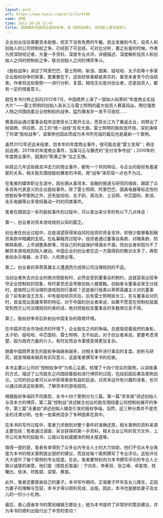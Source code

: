 ```yaml
---
layout: post
url: https://www.huxiu.com/article/4748
name: 虎嗅
time: 2012-10-29 12:47
title: 深度解析中国民企股权纷争。读《股权战争》，当创始人遇见投资人
---
```

企业创业往往需要资本助推，但天下没有免费的午餐。民企发展到今天，投资人和创始人的公司控制权之争，已经到了可总结，可对比分析，置之右鉴的时候。作者为资深财经记者，大量一手资料，深度专业点评。详细描述、深度解析投资人和创始人之间的控制权之争，联合创始人之间的博弈争斗。

《股权战争》讲述了阿里巴巴、雷士照明、新浪、国美、娃哈哈、太子奶等十多家企业股权纷争的故事，更重要在于，这些好故事都是真实的，甚至本身至今仍没结束。作者将这些案例一一进行分析、复盘。相信无论是对创业者，还是投资人，都有一定的借鉴意义。

就在本书付梓之前的2012年7月，中国商界上演了一部如火如荼的“年度商业实战大片”——雷士照明的创始人吴长江与雷士照明的最大投资人赛富阎焱，两位强势人物之间围绕着企业控制权的战争，猛烈爆发并一发不可收拾……

赛富阎焱通过董事会程序迫使吴长江离开企业，而吴长江为了重返企业，则祭出了经销商、供应商、员工的“统一战线”反攻大旗。雷士照明的股权连环局，深刻演绎了何谓“股权战争”，该案例也因此而成为本书所完成的最后也是最新一个案例。

虽然2012年还远未结束，但本年的年度商业事件，很可能会是“雷士变局”；再往前追溯，2011年的年度商业事件，当属马云与雅虎的“支付宝争夺战”；2010年的年度商业事件，国美的“陈黄之争”当之无愧。

纵观近几年这些极具冲击力的商业事件，都有一个共同特征，与企业的股权有着紧密的关系，相关股东围绕股权爆发的冲突，用“战争”来形容一点也不为过。

在笔者的媒体职业生涯中，因长期从事资本、金融的报道与研究的缘故，跟踪了众多具有代表意义的企业股权事件。除了雷士照明、阿里巴巴、国美电器等标志性的控股权争夺案例之外，还有娃哈哈、太子奶、真功夫、土豆网、中芯国际、新浪、永乐电器等众多曾经轰动一时的同类事件。

笔者在跟踪这一系列股权事件的过程中，可以拿出来分享的有以下几点体会：

第一，创业者对资本游戏规则认知的匮乏。

创业者在创业过程中，总是渴望获得来自风险投资的资金支持，却很少能够看到融资条款中暗藏的玄机。在私募融资过程中，投资者通过董事会条款、对赌条款、防稀释条款、上市调整条款等，将自己的利益保护得滴水不漏，而创业者却因为不了解资本游戏规则陷入被动。中国企业的创业者在这一方面得到的教训太多了，典型者如永乐电器、太子奶、人和商业等。

第二，创业者的草莽英雄主义遭遇西方成熟公司治理规则的不适。

当创业者失去对企业的绝对控股权时，必然会受到董事会的制约，这就容易出现争夺企业控制权的现象，有时甚至还会导致创始人被罢黜。创始者与董事会发生分歧时，是按照公司治理的游戏规则行事呢？还是我行我素以草莽英雄主义对抗董事会？前有新浪王志东，中有娃哈哈宗庆后，后有雷士照明吴长江，在与董事会对抗时，皆呈现出英雄草莽的特征。对于中国的创业者来说，如果不愿意在控制权层面受到西方公司治理规则约束的话，绝对控股权及董事会的多数席位丢不得。

第三，股权纷争背后折射出中国复杂的政商环境。

在中国非完全市场经济的环境下，企业股东之间的争端，总是隐现着政府的身影，太子奶、娃哈哈、中芯国际、雷士照明，无不如此。对于创业者来说，更要考虑清楚，因为政府力量的介入，有时反而会令事情变得更加复杂。

随着中国商界发生的股权争端越来越多，对相关事件进行事后的复盘、剖析与研究，就变得越来越具有实际意义，这是笔者撰写本书的初衷。

本书主要以公司的“控制权争夺”为核心主题，梳理了十四个现实的案例，以讲故事的方式，描述了公司股东之间围绕着股权进行博弈的过程，包括前因后果及案例启示。公司的创业者可以从中获得某些有益的启迪，对资本运作有兴趣的读者，也可以通过阅读这些案例，了解资本的游戏规则。

根据股权争端的不同类型，全书十四个案例分为三篇。第一篇“资本局”讲述创始人与资本方的博弈，第二篇“控制战”讲述联合创业的股东围绕着公司控制权展开的争夺，第三篇“夫妻劫”讲述创始人婚变引发的股权争端。当然，这三种分类并不是完全的泾渭分明，也有一些案例混杂了多种因素在其中。

在本书的写作过程中，笔者力求做到对整个事件的准确还原，相关案例的资料来源主要包括：笔者通过调查、采访获得的第一手资料，相关企业公布的官方文件，上市公司发布的招股书、公报以及权威媒体的相关报道等。

值得一提的是，笔者有幸得到了众多业内专业人士的大力协助，他们不仅从专业角度为本书的相关案例提出很好的建议，而且给每个案例撰写了专业评论。这些评论大大提升了每个案例的专业程度。在此，笔者要特别向为本书撰写评论的专业人士致以诚挚的谢意，他们是（按姓氏笔画）：宁向东、李寿双、张立峰、卓星煜、桂曙光、徐沫、符胜斌、梁斐、黄嵩。

此外，笔者还要感谢自己的妻子。本书写作期间，正值妻子怀孕及女儿降生，正因为妻子的理解与包容，本书才得以顺利完成、出版，因此，本书也是献给妻子及女儿的一份小小礼物。

最后，衷心感谢本书的策划编辑王娜女士，她为本书提供了非常好的策划建议，并为本书的顺利出版付出了辛苦的劳动！

